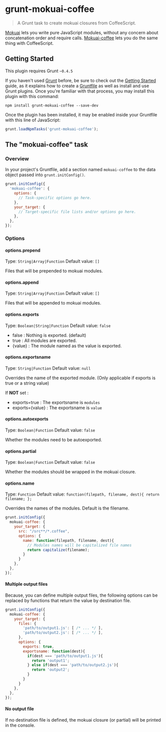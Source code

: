 # grunt-mokuai-coffee

> A Grunt task to create mokuai closures from CoffeeScript.

[Mokuai](https://github.com/JimRobs/mokuai) lets you write pure JavaScript modules, without any concern about
concatenation order and require calls. [Mokuai-coffee](https://github.com/JimRobs/mokuai-coffee) lets you do the same
thing with CoffeeScript.

## Getting Started
This plugin requires Grunt `~0.4.5`

If you haven't used [Grunt](http://gruntjs.com/) before, be sure to check out the [Getting Started](http://gruntjs.com/getting-started) guide, as it explains how to create a [Gruntfile](http://gruntjs.com/sample-gruntfile) as well as install and use Grunt plugins. Once you're familiar with that process, you may install this plugin with this command:

```shell
npm install grunt-mokuai-coffee --save-dev
```

Once the plugin has been installed, it may be enabled inside your Gruntfile with this line of JavaScript:

```js
grunt.loadNpmTasks('grunt-mokuai-coffee');
```

## The "mokuai-coffee" task

### Overview
In your project's Gruntfile, add a section named `mokuai-coffee` to the data object passed into `grunt.initConfig()`.

```js
grunt.initConfig({
  'mokuai-coffee': {
    options: {
      // Task-specific options go here.
    },
    your_target: {
      // Target-specific file lists and/or options go here.
    },
  },
});
```

### Options

#### options.prepend
Type: `String|Array|Function`
Default value: `[]`

Files that will be prepended to mokuai modules.

#### options.append
Type: `String|Array|Function`
Default value: `[]`

Files that will be appended to mokuai modules.

#### options.exports
Type: `Boolean|String|Function`
Default value: `false`

* false : Nothing is exported. (default)
* true : All modules are exported.
* {value} : The module named as the value is exported.

#### options.exportsname
Type: `String|Function`
Default value: `null`

Overrides the name of the exported module. (Only applicable if exports is true or a string value)

If **NOT** set :
* exports=true : The exportsname is `modules`
* exports={value} : The exportsname is `value`

#### options.autoexports
Type: `Boolean|Function`
Default value: `false`

Whether the modules need to be autoexported.

#### options.partial
Type: `Boolean|Function`
Default value: `false`

Whether the modules should be wrapped in the mokuai closure.

#### options.name
Type: `Function`
Default value: `function(filepath, filename, dest){ return filename; };`

Overrides the names of the modules. Default is the filename.

```js
grunt.initConfig({
  mokuai-coffee: {
    your_target: {
      src: "/src**/*.coffee",
      options: {
        name: function(filepath, filename, dest){
          // Modules names will be capitalized file names
          return capitalize(filename);
        }
      }
    },
  },
});
```

#### Multiple output files

Because, you can define multiple output files, the following options can be replaced by functions that return the value
by destination file.

```js
grunt.initConfig({
  mokuai-coffee: {
    your_target: {
      files: {
        'path/to/output1.js': [ /* ... */ ],
        'path/to/output2.js': [ /* ... */ ],
      },
      options: {
        exports: true,
        exportsname: function(dest){
          if(dest === 'path/to/output1.js'){
            return 'output1';
          } else if(dest === 'path/to/output2.js'){
            return 'output2';
          }
        }
      }
    },
  },
});
```

#### No output file

If no destination file is defined, the mokuai closure (or partial) will be printed in the console.